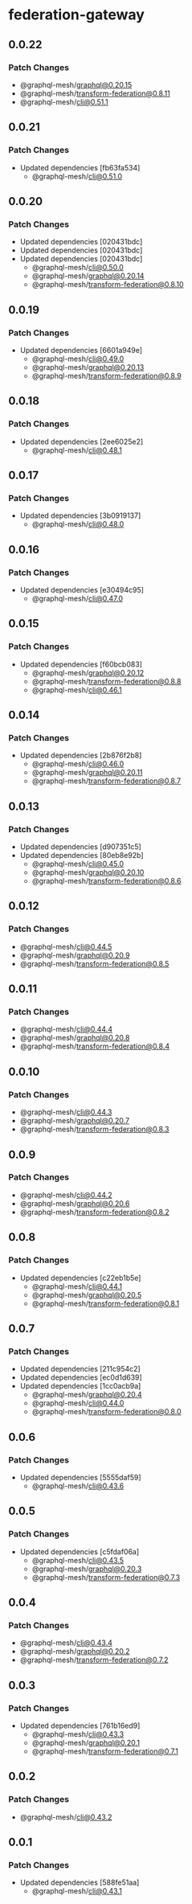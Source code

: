 # federation-gateway

## 0.0.22

### Patch Changes

- @graphql-mesh/graphql@0.20.15
- @graphql-mesh/transform-federation@0.8.11
- @graphql-mesh/cli@0.51.1

## 0.0.21

### Patch Changes

- Updated dependencies [fb63fa534]
  - @graphql-mesh/cli@0.51.0

## 0.0.20

### Patch Changes

- Updated dependencies [020431bdc]
- Updated dependencies [020431bdc]
- Updated dependencies [020431bdc]
  - @graphql-mesh/cli@0.50.0
  - @graphql-mesh/graphql@0.20.14
  - @graphql-mesh/transform-federation@0.8.10

## 0.0.19

### Patch Changes

- Updated dependencies [6601a949e]
  - @graphql-mesh/cli@0.49.0
  - @graphql-mesh/graphql@0.20.13
  - @graphql-mesh/transform-federation@0.8.9

## 0.0.18

### Patch Changes

- Updated dependencies [2ee6025e2]
  - @graphql-mesh/cli@0.48.1

## 0.0.17

### Patch Changes

- Updated dependencies [3b0919137]
  - @graphql-mesh/cli@0.48.0

## 0.0.16

### Patch Changes

- Updated dependencies [e30494c95]
  - @graphql-mesh/cli@0.47.0

## 0.0.15

### Patch Changes

- Updated dependencies [f60bcb083]
  - @graphql-mesh/graphql@0.20.12
  - @graphql-mesh/transform-federation@0.8.8
  - @graphql-mesh/cli@0.46.1

## 0.0.14

### Patch Changes

- Updated dependencies [2b876f2b8]
  - @graphql-mesh/cli@0.46.0
  - @graphql-mesh/graphql@0.20.11
  - @graphql-mesh/transform-federation@0.8.7

## 0.0.13

### Patch Changes

- Updated dependencies [d907351c5]
- Updated dependencies [80eb8e92b]
  - @graphql-mesh/cli@0.45.0
  - @graphql-mesh/graphql@0.20.10
  - @graphql-mesh/transform-federation@0.8.6

## 0.0.12

### Patch Changes

- @graphql-mesh/cli@0.44.5
- @graphql-mesh/graphql@0.20.9
- @graphql-mesh/transform-federation@0.8.5

## 0.0.11

### Patch Changes

- @graphql-mesh/cli@0.44.4
- @graphql-mesh/graphql@0.20.8
- @graphql-mesh/transform-federation@0.8.4

## 0.0.10

### Patch Changes

- @graphql-mesh/cli@0.44.3
- @graphql-mesh/graphql@0.20.7
- @graphql-mesh/transform-federation@0.8.3

## 0.0.9

### Patch Changes

- @graphql-mesh/cli@0.44.2
- @graphql-mesh/graphql@0.20.6
- @graphql-mesh/transform-federation@0.8.2

## 0.0.8

### Patch Changes

- Updated dependencies [c22eb1b5e]
  - @graphql-mesh/cli@0.44.1
  - @graphql-mesh/graphql@0.20.5
  - @graphql-mesh/transform-federation@0.8.1

## 0.0.7

### Patch Changes

- Updated dependencies [211c954c2]
- Updated dependencies [ec0d1d639]
- Updated dependencies [1cc0acb9a]
  - @graphql-mesh/graphql@0.20.4
  - @graphql-mesh/cli@0.44.0
  - @graphql-mesh/transform-federation@0.8.0

## 0.0.6

### Patch Changes

- Updated dependencies [5555daf59]
  - @graphql-mesh/cli@0.43.6

## 0.0.5

### Patch Changes

- Updated dependencies [c5fdaf06a]
  - @graphql-mesh/cli@0.43.5
  - @graphql-mesh/graphql@0.20.3
  - @graphql-mesh/transform-federation@0.7.3

## 0.0.4

### Patch Changes

- @graphql-mesh/cli@0.43.4
- @graphql-mesh/graphql@0.20.2
- @graphql-mesh/transform-federation@0.7.2

## 0.0.3

### Patch Changes

- Updated dependencies [761b16ed9]
  - @graphql-mesh/cli@0.43.3
  - @graphql-mesh/graphql@0.20.1
  - @graphql-mesh/transform-federation@0.7.1

## 0.0.2

### Patch Changes

- @graphql-mesh/cli@0.43.2

## 0.0.1

### Patch Changes

- Updated dependencies [588fe51aa]
  - @graphql-mesh/cli@0.43.1
